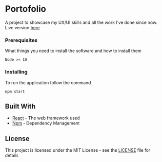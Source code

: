 # Portofolio

A project to showcase my UX/UI skills and all the work I've done since now. Live version [here](https://rollo98.github.io/Portofolio/)

### Prerequisites

What things you need to install the software and how to install them

```
Node >= 10
```

### Installing

To run the application follow the command

```
npm start
```

## Built With

* [React](https://reactjs.org/) - The web framework used
* [Npm](https://www.npmjs.com/) - Dependency Management

## License

This project is licensed under the MIT License - see the [LICENSE](LICENSE) file for details
